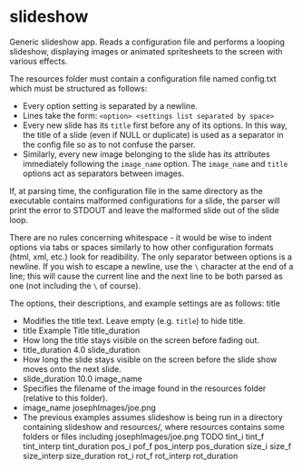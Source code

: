 # slideshow
Generic slideshow app. Reads a configuration file and performs a looping
slideshow, displaying images or animated spritesheets to the screen with
various effects.

The resources folder must contain a configuration file named config.txt which
must be structured as follows:
* Every option setting is separated by a newline.
* Lines take the form: `<option> <settings list separated by space>`
* Every new slide has its `title` first before any of its options. In this way,
  the title of a slide (even if NULL or duplicate) is used as a separator in
  the config file so as to not confuse the parser.
* Similarly, every new image belonging to the slide has its attributes
  immediately following the `image_name` option. The `image_name` and `title`
  options act as separators between images.

If, at parsing time, the configuration file in the same directory as the
executable contains malformed configurations for a slide, the parser will
print the error to STDOUT and leave the malformed slide out of the slide loop.

There are no rules concerning whitespace - it would be wise to indent options
via tabs or spaces similarly to how other configuration formats (html, xml,
etc.) look for readibility. The only separator between options is a newline. If
you wish to escape a newline, use the `\` character at the end of a line; this
will cause the current line and the next line to be both parsed as one (not 
including the `\` of course).

The options, their descriptions, and example settings are as follows:
title <string>
* Modifies the title text. Leave empty (e.g. `title`) to hide title.
* title Example Title
title_duration <float>
* How long the title stays visible on the screen before fading out. 
* title_duration 4.0
slide_duration <float>
* How long the slide stays visible on the screen before the slide show moves
  onto the next slide.
* slide_duration 10.0
image_name <string>
* Specifies the filename of the image found in the resources folder (relative
to this folder).
* image_name josephImages/joe.png
* The previous examples assumes slideshow is being run in a directory
  containing slideshow and resources/, where resources contains some folders
  or files including josephImages/joe.png
TODO
tint_i
tint_f
tint_interp
tint_duration
pos_i
pof_f
pos_interp
pos_duration
size_i
size_f
size_interp
size_duration
rot_i
rot_f
rot_interp
rot_duration
